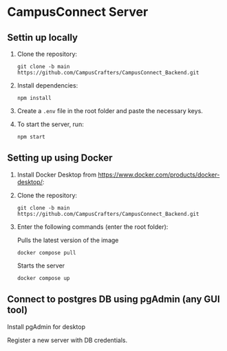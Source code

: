 # CampusConnect Server

## Settin up locally

1. Clone the repository:

   ```
   git clone -b main https://github.com/CampusCrafters/CampusConnect_Backend.git
   ```

2. Install dependencies:

   ```
   npm install
   ```

3. Create a `.env` file in the root folder and paste the necessary keys.

4. To start the server, run:

   ```
   npm start
   ```

## Setting up using Docker

1. Install Docker Desktop from https://www.docker.com/products/docker-desktop/:

2. Clone the repository:

   ```
   git clone -b main https://github.com/CampusCrafters/CampusConnect_Backend.git
   ```
3. Enter the following commands (enter the root folder):
   
   Pulls the latest version of the image
   ```
   docker compose pull
   ```
   Starts the server
   ```
   docker compose up
   ```
## Connect to postgres DB using pgAdmin (any GUI tool)

Install pgAdmin for desktop

Register a new server with DB credentials.


